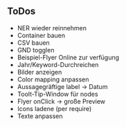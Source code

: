 ## ToDos

- NER wieder reinnehmen
- Container bauen
- CSV bauen
- GND togglen 
- Beispiel-Flyer Online zur verfügung
- Jahr/Keyword-Durchreichen
- Bilder anzeigen
- Color mapping anpassen
- Aussagegräftige label -> Datum
- Toolt-Tip-Window für nodes
- Flyer onClick -> große Preview
- Icons ladene (per  require)
- Texte anpassen
